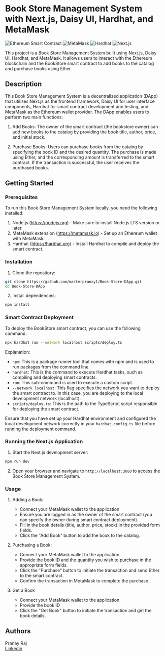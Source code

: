 # Book Store Management System with Next.js, Daisy UI, Hardhat, and MetaMask

![Ethereum Smart Contract](https://img.shields.io/badge/Ethereum%20Smart%20Contract-Yes-success.svg)
![MetaMask](https://img.shields.io/badge/MetaMask-Ready-blue.svg)
![Hardhat](https://img.shields.io/badge/Hardhat-Ready-yellow.svg)
![Next.js](https://img.shields.io/badge/Next.js-13.0.0-blueviolet.svg)


This project is a Book Store Management System built using Next.js, Daisy UI, Hardhat, and MetaMask. It allows users to interact with the Ethereum blockchain and the BookStore smart contract to add books to the catalog and purchase books using Ether.

## Description

This Book Store Management System is a decentralized application (DApp) that utilizes Next.js as the frontend framework, Daisy UI for user interface components, Hardhat for smart contract development and testing, and MetaMask as the Ethereum wallet provider. The DApp enables users to perform two main functions:

1. Add Books: The owner of the smart contract (the bookstore owner) can add new books to the catalog by providing the book title, author, price, and initial stock.

2. Purchase Books: Users can purchase books from the catalog by specifying the book ID and the desired quantity. The purchase is made using Ether, and the corresponding amount is transferred to the smart contract. If the transaction is successful, the user receives the purchased books.

## Getting Started

### Prerequisites

To run this Book Store Management System locally, you need the following installed:

1. Node.js (https://nodejs.org) - Make sure to install Node.js LTS version or later.
2. MetaMask extension (https://metamask.io) - Set up an Ethereum wallet with MetaMask.
3. Hardhat (https://hardhat.org) - Install Hardhat to compile and deploy the smart contract.

### Installation

1. Clone the repository:

```bash
git clone https://github.com/masterpranay1/Book-Store-DApp.git
cd Book-Store-DApp
```

2. Install dependencies:

```bash
npm install
```


### Smart Contract Deployment

To deploy the BookStore smart contract, you can use the following command:

```bash
npx hardhat run --network localhost scripts/deploy.ts
```

Explanation:
- `npx`: This is a package runner tool that comes with npm and is used to run packages from the command line.
- `hardhat`: This is the command to execute Hardhat tasks, such as compiling and deploying smart contracts.
- `run`: This sub-command is used to execute a custom script.
- `--network localhost`: This flag specifies the network you want to deploy the smart contract to. In this case, you are deploying to the local development network (localhost).
- `scripts/deploy.ts`: This is the path to the TypeScript script responsible for deploying the smart contract.

Ensure that you have set up your Hardhat environment and configured the local development network correctly in your `hardhat.config.ts` file before running the deployment command.

### Running the Next.js Application

1. Start the Next.js development server:

```bash
npm run dev
```

2. Open your browser and navigate to `http://localhost:3000` to access the Book Store Management System.

### Usage

1. Adding a Book:

   - Connect your MetaMask wallet to the application.
   - Ensure you are logged in as the owner of the smart contract (you can specify the owner during smart contract deployment).
   - Fill in the book details (title, author, price, stock) in the provided form fields.
   - Click the "Add Book" button to add the book to the catalog.

2. Purchasing a Book:

   - Connect your MetaMask wallet to the application.
   - Provide the book ID and the quantity you wish to purchase in the appropriate form fields.
   - Click the "Purchase" button to initiate the transaction and send Ether to the smart contract.
   - Confirm the transaction in MetaMask to complete the purchase.

3. Get a Book

    - Connect your MetaMask wallet to the   application.
    - Provide the book ID
    - Click the "Get Book" button to initiate the transaction and get the book details.


## Authors

Pranay Raj  
[Linkedin](https://www.linkedin.com/in/masterpranay/)
